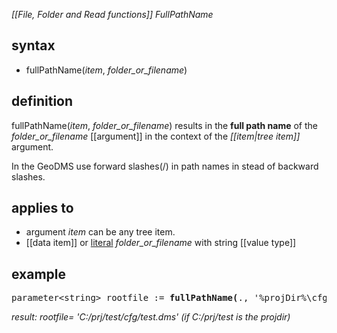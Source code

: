 *[[File, Folder and Read functions]] FullPathName*

## syntax

- fullPathName(*item*, *folder_or_filename*)

## definition

fullPathName(*item*, *folder_or_filename*) results in the **full path name** of the *folder_or_filename* [[argument]] in the context of the *[[item|tree item]]* argument.

In the GeoDMS use forward slashes(/) in path names in stead of backward slashes.

## applies to

- argument *item* can be any tree item.
- [[data item]] or [literal](https://en.wikipedia.org/wiki/Literal_(computer_programming)) *folder_or_filename* with string [[value type]]

## example
<pre>
parameter&lt;string&gt; rootfile := <B>fullPathName(</B>., '%projDir%\cfg\test.dms'<B>)</B>
</pre>

*result: rootfile= 'C:/prj/test/cfg/test.dms' (if C:/prj/test is the projdir)*